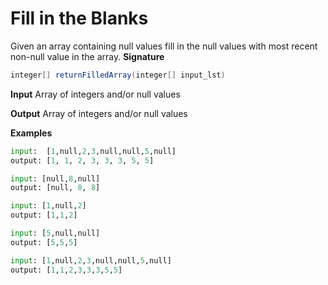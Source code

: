 # Fill in the Blanks
Given an array containing null values fill in the null values with most recent non-null value in the array.
**Signature**
```java
integer[] returnFilledArray(integer[] input_lst)
```

**Input**
Array of integers and/or null values

**Output**
Array of integers and/or null values

**Examples**
```python
input:  [1,null,2,3,null,null,5,null]
output: [1, 1, 2, 3, 3, 3, 5, 5]

input: [null,8,null]
output: [null, 8, 8]

input: [1,null,2]
output: [1,1,2]

input: [5,null,null]
output: [5,5,5]

input: [1,null,2,3,null,null,5,null]
output: [1,1,2,3,3,3,5,5]
```